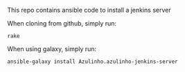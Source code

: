 This repo contains ansible code to install a jenkins server

When cloning from github, simply run:

    rake

When using galaxy, simply run:

    ansible-galaxy install Azulinho.azulinho-jenkins-server
